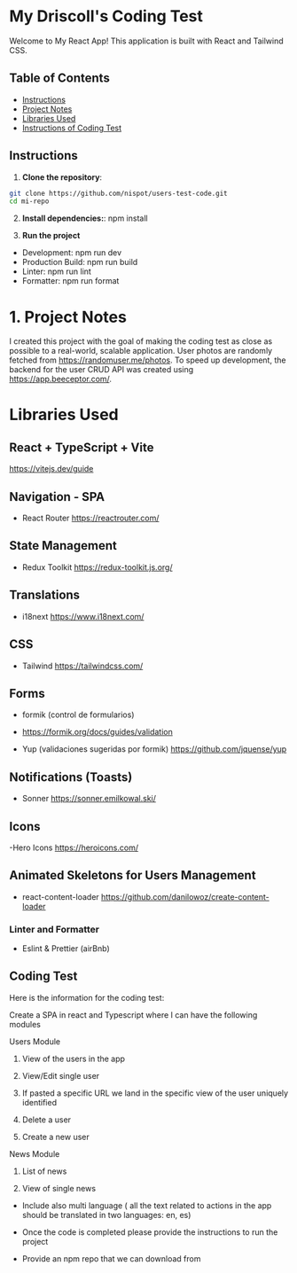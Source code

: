 # My Driscoll's Coding Test

Welcome to My React App! This application is built with React and Tailwind CSS.

## Table of Contents

- [Instructions](#instructions)
- [Project Notes](#project-notes)
- [Libraries Used](#libraries-used)
- [Instructions of Coding Test](#coding-test)

## Instructions

1. **Clone the repository**:

```bash
git clone https://github.com/nispot/users-test-code.git
cd mi-repo
```

2. **Install dependencies:**:
   npm install

3. **Run the project**

- Development: npm run dev
- Production Build: npm run build
- Linter: npm run lint
- Formatter: npm run format

# 1. Project Notes

I created this project with the goal of making the coding test as close as possible to a real-world, scalable application. User photos are randomly fetched from https://randomuser.me/photos. To speed up development, the backend for the user CRUD API was created using https://app.beeceptor.com/.

# Libraries Used

## React + TypeScript + Vite

https://vitejs.dev/guide

## Navigation - SPA

- React Router
  https://reactrouter.com/

## State Management

- Redux Toolkit
  https://redux-toolkit.js.org/

## Translations

- i18next
  https://www.i18next.com/

## CSS

- Tailwind
  https://tailwindcss.com/

## Forms

- formik (control de formularios)
- https://formik.org/docs/guides/validation

- Yup (validaciones sugeridas por formik)
  https://github.com/jquense/yup

## Notifications (Toasts)

- Sonner
  https://sonner.emilkowal.ski/

## Icons

-Hero Icons
https://heroicons.com/

## Animated Skeletons for Users Management

- react-content-loader
  https://github.com/danilowoz/create-content-loader

### Linter and Formatter

- Eslint & Prettier (airBnb)

## Coding Test

Here is the information for the coding test:

Create a SPA in react and Typescript where I can have the following modules

Users Module

1. View of the users in the app

2. View/Edit single user

3. If pasted a specific URL we land in the specific view of the user uniquely identified

4. Delete a user

5. Create a new user

News Module

1. List of news

2. View of single news

- Include also multi language ( all the text related to actions in the app should be translated in two languages: en, es)

- Once the code is completed please provide the instructions to run the project

- Provide an npm repo that we can download from
